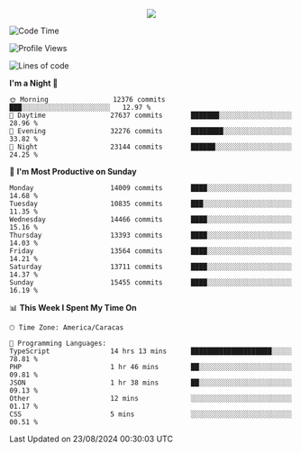 <p align="center">
  <a href="http://www.github.com/thevacs">
    <img src="https://github-readme-streak-stats.herokuapp.com/?user=thevacs&stroke=ffffff&background=1c1917&ring=0891b2&fire=0891b2&currStreakNum=ffffff&currStreakLabel=0891b2&sideNums=ffffff&sideLabels=ffffff&dates=ffffff&hide_border=true" />
  </a>
</p>

<!--START_SECTION:waka-->
![Code Time](http://img.shields.io/badge/Code%20Time-2%2C665%20hrs%208%20mins-blue)

![Profile Views](http://img.shields.io/badge/Profile%20Views-0-blue)

![Lines of code](https://img.shields.io/badge/From%20Hello%20World%20I%27ve%20Written-10.4%20million%20lines%20of%20code-blue)

**I'm a Night 🦉** 

```text
🌞 Morning                12376 commits       ███░░░░░░░░░░░░░░░░░░░░░░   12.97 % 
🌆 Daytime                27637 commits       ███████░░░░░░░░░░░░░░░░░░   28.96 % 
🌃 Evening                32276 commits       ████████░░░░░░░░░░░░░░░░░   33.82 % 
🌙 Night                  23144 commits       ██████░░░░░░░░░░░░░░░░░░░   24.25 % 
```
📅 **I'm Most Productive on Sunday** 

```text
Monday                   14009 commits       ████░░░░░░░░░░░░░░░░░░░░░   14.68 % 
Tuesday                  10835 commits       ███░░░░░░░░░░░░░░░░░░░░░░   11.35 % 
Wednesday                14466 commits       ████░░░░░░░░░░░░░░░░░░░░░   15.16 % 
Thursday                 13393 commits       ████░░░░░░░░░░░░░░░░░░░░░   14.03 % 
Friday                   13564 commits       ████░░░░░░░░░░░░░░░░░░░░░   14.21 % 
Saturday                 13711 commits       ████░░░░░░░░░░░░░░░░░░░░░   14.37 % 
Sunday                   15455 commits       ████░░░░░░░░░░░░░░░░░░░░░   16.19 % 
```


📊 **This Week I Spent My Time On** 

```text
🕑︎ Time Zone: America/Caracas

💬 Programming Languages: 
TypeScript               14 hrs 13 mins      ████████████████████░░░░░   78.81 % 
PHP                      1 hr 46 mins        ██░░░░░░░░░░░░░░░░░░░░░░░   09.81 % 
JSON                     1 hr 38 mins        ██░░░░░░░░░░░░░░░░░░░░░░░   09.13 % 
Other                    12 mins             ░░░░░░░░░░░░░░░░░░░░░░░░░   01.17 % 
CSS                      5 mins              ░░░░░░░░░░░░░░░░░░░░░░░░░   00.51 % 
```


 Last Updated on 23/08/2024 00:30:03 UTC
<!--END_SECTION:waka-->
